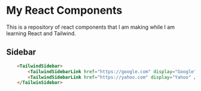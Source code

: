 # My React Components

This is a repository of react components that I am making while I am learning React and Tailwind.

## Sidebar

```html
	<TailwindSidebar>
		<TailwindSidebarLink href="https://google.com" display="Google" />
		<TailwindSidebarLink href="https://yahoo.com" display="Yahoo" />
	</TailwinSidebar>
```
